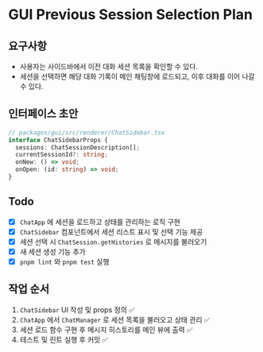 # GUI Previous Session Selection Plan

## 요구사항
- 사용자는 사이드바에서 이전 대화 세션 목록을 확인할 수 있다.
- 세션을 선택하면 해당 대화 기록이 메인 채팅창에 로드되고, 이후 대화를 이어 나갈 수 있다.

## 인터페이스 초안
```ts
// packages/gui/src/renderer/ChatSidebar.tsx
interface ChatSidebarProps {
  sessions: ChatSessionDescription[];
  currentSessionId?: string;
  onNew: () => void;
  onOpen: (id: string) => void;
}
```

## Todo
- [x] `ChatApp` 에 세션을 로드하고 상태를 관리하는 로직 구현
- [x] `ChatSidebar` 컴포넌트에서 세션 리스트 표시 및 선택 기능 제공
- [x] 세션 선택 시 `ChatSession.getHistories` 로 메시지를 불러오기
- [x] 새 세션 생성 기능 추가
- [x] `pnpm lint` 와 `pnpm test` 실행

## 작업 순서
1. `ChatSidebar` UI 작성 및 props 정의 ✅
2. `ChatApp` 에서 `ChatManager` 로 세션 목록을 불러오고 상태 관리 ✅
3. 세션 로드 함수 구현 후 메시지 히스토리를 메인 뷰에 출력 ✅
4. 테스트 및 린트 실행 후 커밋 ✅
